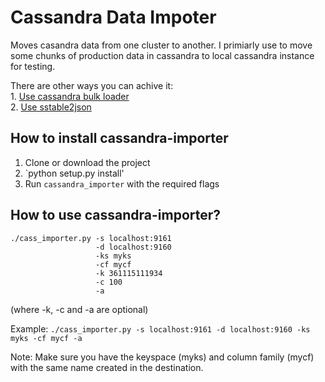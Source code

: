 Cassandra Data Impoter
===============

Moves casandra data from one cluster to another. I primiarly use to move some chunks of production data in cassandra to local cassandra instance for testing.

There are other ways you can achive it:   
	1. [Use cassandra bulk loader][1]  
	2. [Use sstable2json][2]



How to install cassandra-importer
------------------
1. Clone or download the project
2. `python setup.py install'
3. Run `cassandra_importer` with the required flags


How to use cassandra-importer?
---------------
    ./cass_importer.py -s localhost:9161
                       -d localhost:9160
                       -ks myks
                       -cf mycf
                       -k 361115111934
                       -c 100
                       -a 
(where -k, -c and -a are optional)

Example: `./cass_importer.py -s localhost:9161 -d localhost:9160 -ks myks -cf mycf -a`

Note: Make sure you have the keyspace (myks) and column family (mycf) with the same name created in the destination.

  [1]: http://www.datastax.com/dev/blog/bulk-loading
  [2]: http://www.datastax.com/docs/0.7/utilities/sstable2json